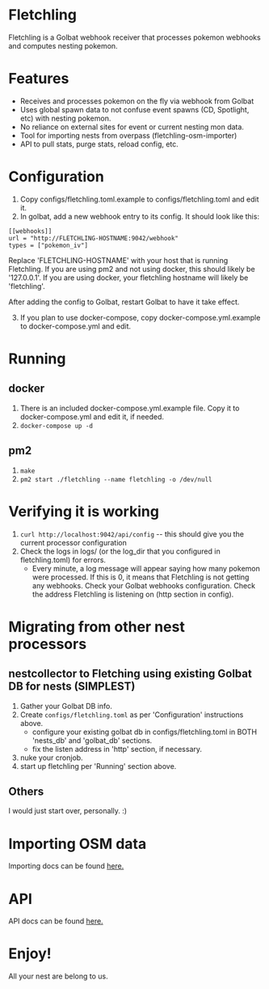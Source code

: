 # Fletchling

Fletchling is a Golbat webhook receiver that processes pokemon
webhooks and computes nesting pokemon.

# Features

* Receives and processes pokemon on the fly via webhook from Golbat
* Uses global spawn data to not confuse event spawns (CD, Spotlight, etc) with nesting pokemon.
* No reliance on external sites for event or current nesting mon data.
* Tool for importing nests from overpass (fletchling-osm-importer)
* API to pull stats, purge stats, reload config, etc.

# Configuration

1. Copy configs/fletchling.toml.example to configs/fletchling.toml and edit it.
2. In golbat, add a new webhook entry to its config. It should look like this:

```
[[webhooks]]
url = "http://FLETCHLING-HOSTNAME:9042/webhook"
types = ["pokemon_iv"]
```

Replace 'FLETCHLING-HOSTNAME' with your host that is running Fletchling. If you are using pm2 and not using
docker, this should likely be '127.0.0.1'. If you are using docker, your fletchling hostname will likely be
'fletchling'.

After adding the config to Golbat, restart Golbat to have it take effect.

3. If you plan to use docker-compose, copy docker-compose.yml.example to docker-compose.yml and edit.

# Running

## docker

1. There is an included docker-compose.yml.example file. Copy it to docker-compose.yml and edit it, if needed.
2. `docker-compose up -d`

## pm2

1. `make`
2. `pm2 start ./fletchling --name fletchling -o /dev/null`

# Verifying it is working

1. `curl http://localhost:9042/api/config` -- this should give you the current processor configuration
2. Check the logs in logs/ (or the log_dir that you configured in fletchling.toml) for errors.
   * Every minute, a log message will appear saying how many pokemon were processed. If this is 0, it means that Fletchling is not getting any webhooks. Check your Golbat webhooks configuration. Check the address Fletchling is listening on (http section in config).

# Migrating from other nest processors

## nestcollector to Fletching using existing Golbat DB for nests (SIMPLEST)
  1. Gather your Golbat DB info.
  2. Create `configs/fletchling.toml` as per 'Configuration' instructions above.
     * configure your existing golbat db in configs/fletchling.toml in BOTH 'nests_db' and 'golbat_db' sections.
     * fix the listen address in 'http' section, if necessary.
  3. nuke your cronjob.
  4. start up fletchling per 'Running' section above.

## Others

I would just start over, personally. :)

# Importing OSM data

Importing docs can be found [here.](./docs/IMPORTING.md)

# API

API docs can be found [here.](./docs/API.md)

# Enjoy!

All your nest are belong to us.
